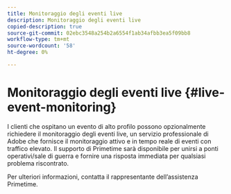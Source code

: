 ```yaml
---
title: Monitoraggio degli eventi live
description: Monitoraggio degli eventi live
copied-description: true
source-git-commit: 02ebc3548a254b2a6554f1ab34afbb3ea5f09bb8
workflow-type: tm+mt
source-wordcount: '58'
ht-degree: 0%

---
```


# Monitoraggio degli eventi live {#live-event-monitoring}

I clienti che ospitano un evento di alto profilo possono opzionalmente richiedere il monitoraggio degli eventi live, un servizio professionale di Adobe che fornisce il monitoraggio attivo e in tempo reale di eventi con traffico elevato. Il supporto di Primetime sarà disponibile per unirsi a ponti operativi/sale di guerra e fornire una risposta immediata per qualsiasi problema riscontrato.

Per ulteriori informazioni, contatta il rappresentante dell’assistenza Primetime.
